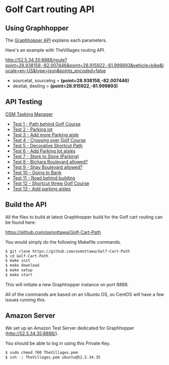 Golf Cart routing API
=====================

Using Graphhopper
-----------------

The [Graphhopper API](https://github.com/graphhopper/directions-api/blob/master/docs-routing.md) explains each parameters.

Here's an example with TheVillages routing API.

http://52.5.34.35:8888/route?point=28.938158,-82.007446&point=28.915922,-81.999893&vehicle=bike&locale=en-US&type=json&points_encoded=false

- sourcelat, sourcelng = **(point=28.938158,-82.007446)**
- destlat, destlng = **(point=28.915922,-81.999893)**

API Testing
-----------

[OSM Tasking Manager](http://tasks.osmcanada.ca/project/12)

- [Test 1 - Path behind Golf Course](http://52.5.34.35:8888/?point=28.939026%2C-81.964225&point=28.936848%2C-81.958013&vehicle=bike&locale=en-US&layer=Esri%20Aerial)
- [Test 2 - Parking lot](http://52.5.34.35:8888/?point=28.935562%2C-81.971344&point=28.934763%2C-81.971709&vehicle=bike&locale=en-US&layer=Esri%20Aerial)
- [Test 3 - Add more Parking aisle](http://52.5.34.35:8888/?point=28.843283%2C-82.021512&point=28.845397%2C-82.023861&vehicle=bike&locale=en-US&layer=Esri%20Aerial)
- [Test 4 - Crossing over Golf Course](http://52.5.34.35:8888/?point=28.938885%2C-81.957643&point=28.93751%2C-81.958131&vehicle=bike&locale=en-US&layer=Esri%20Aerial)
- [Test 5 - Decorative Shortcut Path](http://52.5.34.35:8888/?point=28.939176%2C-81.952541&point=28.93989%2C-81.951646&vehicle=bike&locale=en-US&layer=Esri%20Aerial)
- [Test 6 - Add Parking lot aisles](http://52.5.34.35:8888/?point=28.936524%2C-81.94435&point=28.937407%2C-81.943454&vehicle=bike&locale=en-US&layer=Esri%20Aerial)
- [Test 7 - Store to Store (Parking)](http://52.5.34.35:8888/?point=28.939702%2C-81.945246&point=28.938561%2C-81.943932&vehicle=bike&locale=en-US&layer=Esri%20Aerial)
- [Test 8 - Bichara Boulevard allowed?](http://52.5.34.35:8888/?point=28.938975%2C-81.945176&point=28.936763%2C-81.942354&vehicle=bike&locale=en-US&layer=Esri%20Aerial)
- [Test 9 - Shay Boulevard allowed?](http://52.5.34.35:8888/?point=28.937979%2C-81.939796&point=28.936947%2C-81.94412&point=28.93859%2C-81.939774&vehicle=bike&locale=en-US&layer=Esri%20Aerial)
- [Test 10 - Going to Bank](http://52.5.34.35:8888/?point=28.937162%2C-81.940295&point=28.937895%2C-81.939849&vehicle=bike&locale=en-US&layer=Esri%20Aerial)
- [Test 11 - Road behind building](http://52.5.34.35:8888/?point=28.937914%2C-81.941764&point=28.938651%2C-81.942827&vehicle=bike&locale=en-US&layer=Esri%20Aerial)
- [Test 12 - Shortcut threw Golf Course](http://52.5.34.35:8888/?point=28.931125%2C-81.917726&point=28.931266%2C-81.922147&vehicle=bike&locale=en-US&layer=Esri%20Aerial)
- [Test 13 - Add parking aisles](http://52.5.34.35:8888/?point=28.937022%2C-81.935778&point=28.937172%2C-81.933728&vehicle=bike&locale=en-US&layer=Esri%20Aerial)


Build the API
-------------

All the files to build at latest Graphhopper build for the Golf cart routing can be found here:

https://github.com/osmottawa/Golf-Cart-Path

You would simply do the following Makefile commands.

```bash
$ git clone https://github.com/osmottawa/Golf-Cart-Path
$ cd Golf-Cart-Path
$ make init
$ make download
$ make setup
$ make start
```

This will initiate a new Graphhopper instance on port 8888.

All of the commands are based on an Ubuntu OS, so CentOS will have a few issues running this.

Amazon Server
-------------

We set up an Amazon Test Server dedicated for Graphhopper (http://52.5.34.35:8888/).

You should be able to log in using this Private Key.

```bash
$ sudo chmod 700 TheVillages.pem
$ ssh -i TheVillages.pem ubuntu@52.5.34.35
```
